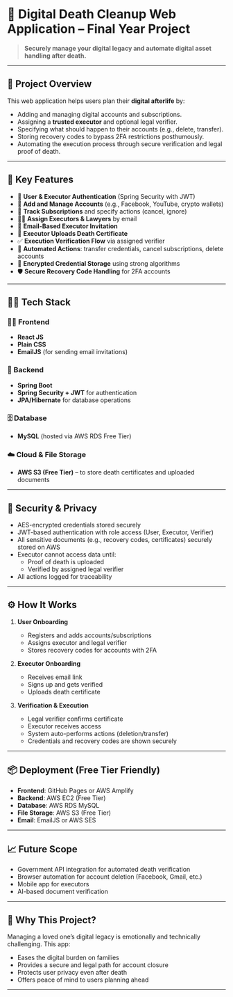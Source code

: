 # 🧾 Digital Death Cleanup Web Application – Final Year Project

> **Securely manage your digital legacy and automate digital asset handling after death.**

---

## 📘 Project Overview

This web application helps users plan their **digital afterlife** by:

- Adding and managing digital accounts and subscriptions.
- Assigning a **trusted executor** and optional legal verifier.
- Specifying what should happen to their accounts (e.g., delete, transfer).
- Storing recovery codes to bypass 2FA restrictions posthumously.
- Automating the execution process through secure verification and legal proof of death.

---

## 🌟 Key Features

- 🔐 **User & Executor Authentication** (Spring Security with JWT)
- 📁 **Add and Manage Accounts** (e.g., Facebook, YouTube, crypto wallets)
- 🧾 **Track Subscriptions** and specify actions (cancel, ignore)
- 🧑‍⚖️ **Assign Executors & Lawyers** by email
- 📧 **Email-Based Executor Invitation**
- 📄 **Executor Uploads Death Certificate**
- ✅ **Execution Verification Flow** via assigned verifier
- 🔄 **Automated Actions**: transfer credentials, cancel subscriptions, delete accounts
- 🔐 **Encrypted Credential Storage** using strong algorithms
- 🛡️ **Secure Recovery Code Handling** for 2FA accounts

---

## 🧑‍💻 Tech Stack

### 👨‍🏫 Frontend
- **React JS**
- **Plain CSS**
- **EmailJS** (for sending email invitations)

### 🔧 Backend
- **Spring Boot**
- **Spring Security + JWT** for authentication
- **JPA/Hibernate** for database operations

### 🗄️ Database
- **MySQL** (hosted via AWS RDS Free Tier)

### ☁️ Cloud & File Storage
- **AWS S3 (Free Tier)** – to store death certificates and uploaded documents

---

## 🔐 Security & Privacy

- AES-encrypted credentials stored securely
- JWT-based authentication with role access (User, Executor, Verifier)
- All sensitive documents (e.g., recovery codes, certificates) securely stored on AWS
- Executor cannot access data until:
  - Proof of death is uploaded
  - Verified by assigned legal verifier
- All actions logged for traceability

---

## ⚙️ How It Works

1. **User Onboarding**  
   - Registers and adds accounts/subscriptions  
   - Assigns executor and legal verifier  
   - Stores recovery codes for accounts with 2FA  

2. **Executor Onboarding**  
   - Receives email link  
   - Signs up and gets verified  
   - Uploads death certificate  

3. **Verification & Execution**  
   - Legal verifier confirms certificate  
   - Executor receives access  
   - System auto-performs actions (deletion/transfer)  
   - Credentials and recovery codes are shown securely  

---

## 📦 Deployment (Free Tier Friendly)

- **Frontend**: GitHub Pages or AWS Amplify  
- **Backend**: AWS EC2 (Free Tier)  
- **Database**: AWS RDS MySQL  
- **File Storage**: AWS S3 (Free Tier)  
- **Email**: EmailJS or AWS SES

---

## 📈 Future Scope

- Government API integration for automated death verification  
- Browser automation for account deletion (Facebook, Gmail, etc.)  
- Mobile app for executors  
- AI-based document verification

---

## 📌 Why This Project?

Managing a loved one’s digital legacy is emotionally and technically challenging. This app:

- Eases the digital burden on families  
- Provides a secure and legal path for account closure  
- Protects user privacy even after death  
- Offers peace of mind to users planning ahead  

---


